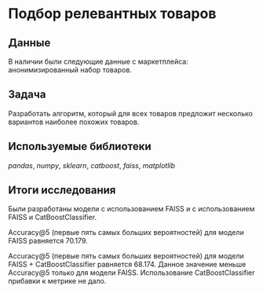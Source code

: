 # Подбор релевантных товаров


## Данные

В наличии были следующие данные с маркетплейса: анонимизированный набор товаров.

## Задача

Разработать алгоритм, который для всех товаров предложит несколько вариантов наиболее похожих товаров.

## Используемые библиотеки
*pandas*, *numpy*, *sklearn*, *catboost*, *faiss*, *matplotlib*

## Итоги исследования

Были разработаны модели с использованием FAISS и с использованием FAISS и CatBoostClassifier. 

Accuracy@5 (первые пять самых больших вероятностей) для модели FAISS равняется 70.179.   

Accuracy@5 (первые пять самых больших вероятностей) для модели FAISS + CatBoostClassifier равняется 68.174. Данное значение меньше Accuracy@5 только для модели FAISS. Использование CatBoostClassifier прибавки к метрике не дало.